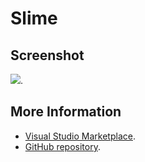 # Slime



## Screenshot
![](https://raw.githubusercontent.com/gerane/VSCodeThemes/master/gerane.Theme-Slime/screenshot.png).


## More Information
* [Visual Studio Marketplace](https://marketplace.visualstudio.com/items/gerane.Theme-Slime).
* [GitHub repository](https://github.com/gerane/VSCodeThemes).
